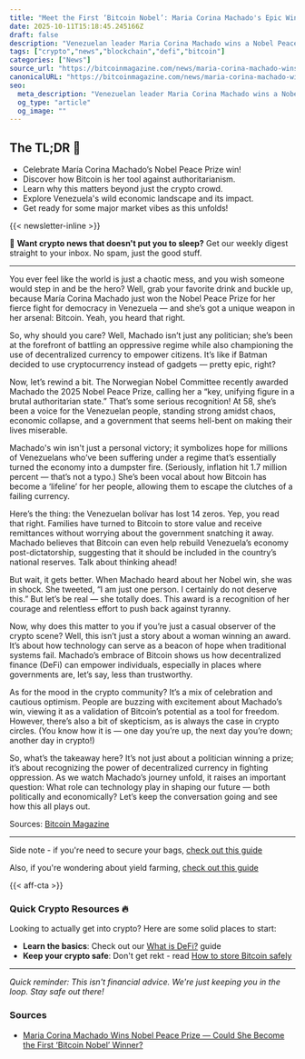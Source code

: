 ```yaml
---
title: "Meet the First ‘Bitcoin Nobel’: Maria Corina Machado's Epic Win"
date: 2025-10-11T15:18:45.245166Z
draft: false
description: "Venezuelan leader Maria Corina Machado wins a Nobel Peace Prize, but her Bitcoin journey is just as inspiring. Let’s dive into this!"
tags: ["crypto","news","blockchain","defi","bitcoin"]
categories: ["News"]
source_url: "https://bitcoinmagazine.com/news/maria-corina-machado-wins-nobel-peace-prize-could-she-become-the-first-bitcoin-nobel-winner"
canonicalURL: "https://bitcoinmagazine.com/news/maria-corina-machado-wins-nobel-peace-prize-could-she-become-the-first-bitcoin-nobel-winner"
seo:
  meta_description: "Venezuelan leader Maria Corina Machado wins a Nobel Peace Prize, but her Bitcoin journey is just as inspiring. Let’s dive into this!"
  og_type: "article"
  og_image: ""
---
```


## The TL;DR 📝

- Celebrate María Corina Machado’s Nobel Peace Prize win!
- Discover how Bitcoin is her tool against authoritarianism.
- Learn why this matters beyond just the crypto crowd.
- Explore Venezuela's wild economic landscape and its impact.
- Get ready for some major market vibes as this unfolds!

{{< newsletter-inline >}}

📧 **Want crypto news that doesn't put you to sleep?** Get our weekly digest straight to your inbox. No spam, just the good stuff.

---

You ever feel like the world is just a chaotic mess, and you wish someone would step in and be the hero? Well, grab your favorite drink and buckle up, because María Corina Machado just won the Nobel Peace Prize for her fierce fight for democracy in Venezuela — and she’s got a unique weapon in her arsenal: Bitcoin. Yeah, you heard that right. 

So, why should you care? Well, Machado isn’t just any politician; she’s been at the forefront of battling an oppressive regime while also championing the use of decentralized currency to empower citizens. It’s like if Batman decided to use cryptocurrency instead of gadgets — pretty epic, right? 

Now, let’s rewind a bit. The Norwegian Nobel Committee recently awarded Machado the 2025 Nobel Peace Prize, calling her a “key, unifying figure in a brutal authoritarian state.” That’s some serious recognition! At 58, she’s been a voice for the Venezuelan people, standing strong amidst chaos, economic collapse, and a government that seems hell-bent on making their lives miserable. 

Machado's win isn't just a personal victory; it symbolizes hope for millions of Venezuelans who’ve been suffering under a regime that’s essentially turned the economy into a dumpster fire. (Seriously, inflation hit 1.7 million percent — that’s not a typo.) She’s been vocal about how Bitcoin has become a ‘lifeline’ for her people, allowing them to escape the clutches of a failing currency. 

Here’s the thing: the Venezuelan bolívar has lost 14 zeros. Yep, you read that right. Families have turned to Bitcoin to store value and receive remittances without worrying about the government snatching it away. Machado believes that Bitcoin can even help rebuild Venezuela’s economy post-dictatorship, suggesting that it should be included in the country’s national reserves. Talk about thinking ahead! 

But wait, it gets better. When Machado heard about her Nobel win, she was in shock. She tweeted, “I am just one person. I certainly do not deserve this.” But let’s be real — she totally does. This award is a recognition of her courage and relentless effort to push back against tyranny. 

Now, why does this matter to you if you’re just a casual observer of the crypto scene? Well, this isn’t just a story about a woman winning an award. It’s about how technology can serve as a beacon of hope when traditional systems fail. Machado’s embrace of Bitcoin shows us how decentralized finance (DeFi) can empower individuals, especially in places where governments are, let’s say, less than trustworthy. 

As for the mood in the crypto community? It’s a mix of celebration and cautious optimism. People are buzzing with excitement about Machado’s win, viewing it as a validation of Bitcoin’s potential as a tool for freedom. However, there’s also a bit of skepticism, as is always the case in crypto circles. (You know how it is — one day you’re up, the next day you’re down; another day in crypto!) 

So, what’s the takeaway here? It’s not just about a politician winning a prize; it’s about recognizing the power of decentralized currency in fighting oppression. As we watch Machado’s journey unfold, it raises an important question: What role can technology play in shaping our future — both politically and economically? Let’s keep the conversation going and see how this all plays out. 

Sources: [Bitcoin Magazine](https://bitcoinmagazine.com/news/maria-corina-machado-wins-nobel-peace-prize-could-she-become-the-first-bitcoin-nobel-winner)

---

Side note - if you're need to secure your bags, [check out this guide](/pages/how-to-store-bitcoin-safely/)

Also, if you're wondering about yield farming, [check out this guide](/pages/yield-farming-explained/)

{{< aff-cta >}}

### Quick Crypto Resources 🔥

Looking to actually get into crypto? Here are some solid places to start:
- **Learn the basics**: Check out our [What is DeFi?](/pages/what-is-defi/) guide
- **Keep your crypto safe**: Don't get rekt - read [How to store Bitcoin safely](/pages/how-to-store-bitcoin-safely/)


---

_Quick reminder: This isn't financial advice. We're just keeping you in the loop. Stay safe out there!_

### Sources
- [Maria Corina Machado Wins Nobel Peace Prize — Could She Become the First ‘Bitcoin Nobel’ Winner?](https://bitcoinmagazine.com/news/maria-corina-machado-wins-nobel-peace-prize-could-she-become-the-first-bitcoin-nobel-winner)

